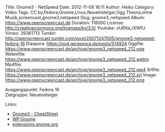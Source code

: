 Title: Gnome3 - NetSpeed
Date: 2012-11-08 16:11
Author: Heiko
Category: Video
Tags: CC by,Fedora,Gnome,Linux,Neueinsteiger,Ogg Theora,ohne Musik,screencast,gnome3,netspeed
Slug: gnome3_netspeed
Album: https://www.openscreencast.de
Duration: 118000
License: http://creativecommons.org/licenses/by/3.0/
Youtube: oURXa_lXWfU
Vimeo: 39361713
Tumblr: http://openscreencast.tumblr.com/post/20071247005/gnome3-netspeed-fedora-16
Diaspora: https://pod.geraspora.de/posts/514934
Oggfile: https://www.openscreencast.de/archive/gnome3_netspeed_212.ogg
Webmfile: https://www.openscreencast.de/archive/gnome3_netspeed_212.webm
Mp4file: https://www.openscreencast.de/archive/gnome3_netspeed_212.mp4
Srtfile: https://www.openscreencast.de/archive/gnome3_netspeed_212.srt
Image: https://www.openscreencast.de/archive/gnome3_netspeed_212.png

Ausgangspunkt: Fedora 16  
Zielgruppe: Neueinsteiger  

Links:

  * [Gnome3 - CheatSheet](http://live.gnome.org/GnomeShell/CheatSheet "Link zu gnome.org")
  * [WP:Gnome](http://de.wikipedia.org/wiki/Gnome "Link zu Wikipedia Gnome")
  * [extensions.gnome.org](http://extensions.gnome.org "Link zu extensions von gnome3")

